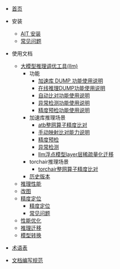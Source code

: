 - [首页](/README.md)
- 安装
  - [AIT 安装](/install/README.md)
  - [常见问题](/install/FAQ.md)
- 使用文档

  - [大模型推理调优工具(llm)](/llm/)
    - 功能
      - [加速库 DUMP 功能使用说明](/llm/加速库DUMP功能使用说明.md)
      - [在线推理DUMP功能使用说明](/llm/在线推理DUMP功能使用说明.md)
      - [自动比对功能使用说明](/llm/自动比对功能使用说明.md)
      - [异常检测功能使用说明](/llm/异常检测功能使用说明.md)
      - [精度预检功能使用说明](/llm/精度预检功能使用说明.md)
    - 加速库推理场景
      - [atb整网算子精度比对](/llm/整网算子精度比对-加速库推理场景.md)
      - [手动映射比对能力说明](/llm/手动映射比对能力说明.md)
      - [精度预检](/llm/精度预检功能使用说明.md)
      - [异常检测](/llm/异常检测功能使用说明.md)
      - [llm浮点模型layer层稀疏量化迁移](/llm/llm浮点模型layer层稀疏量化迁移.md)
    - torchair推理场景
      - [torchair整网算子精度比对](/llm/整网算子精度比对-torchair推理场景.md)
    - [历史版本](/llm/history/)
  - [推理性能](/benchmark/)
  - [改图](/debug/surgeon/README.md)
  - [精度定位](/debug/compare/)
    - [精度定位](/debug/compare/README.md)
    - [常见问题](/debug/compare/FAQ.md)
  - [性能优化](/profile/)
  - [推理迁移](/transplt/)
  - [模型转换](/convert/)
- [术语表](/glossary/)
- [文档编写规范](/doc-guidelines.md)
